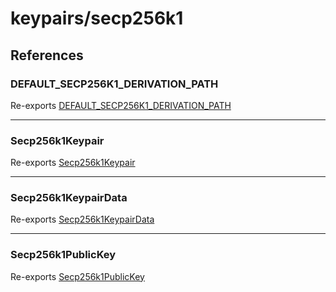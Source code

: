 # keypairs/secp256k1

## References

### DEFAULT\_SECP256K1\_DERIVATION\_PATH

Re-exports [DEFAULT_SECP256K1_DERIVATION_PATH](variables/DEFAULT_SECP256K1_DERIVATION_PATH.md)

***

### Secp256k1Keypair

Re-exports [Secp256k1Keypair](classes/Secp256k1Keypair.md)

***

### Secp256k1KeypairData

Re-exports [Secp256k1KeypairData](interfaces/Secp256k1KeypairData.md)

***

### Secp256k1PublicKey

Re-exports [Secp256k1PublicKey](classes/Secp256k1PublicKey.md)
